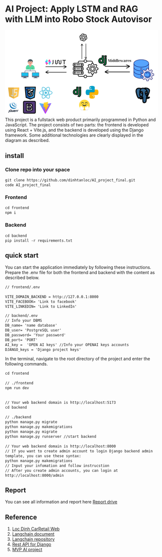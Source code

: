 # AI Project: Apply LSTM and RAG with LLM into Robo Stock Autovisor
![The project's web diagram and accompanying technologies.](project.png)
This project is a fullstack web product primarily programmed in Python and JavaScript. The project consists of two parts: the frontend is developed using React + Vite.js, and the backend is developed using the Django framework. Some additional technologies are clearly displayed in the diagram as described.
## install
### Clone repo into your space
```
git clone https://github.com/dinhtanloc/AI_project_final.git
code AI_project_final
```
### Frontend
```
cd frontend
npm i
```

### Backend
```
cd backend
pip install -r requirements.txt

```

## quick start
You can start the application immediately by following these instructions.
Prepare the .env file for both the frontend and backend with the content as described below.
```
// frontend/.env

VITE_DOMAIN_BACKEND = http://127.0.0.1:8000
VITE_FACEBOOK= 'Link to facebook'
VITE_LINKEDIN= 'Link to LinkedIn'

```

```
// backend/.env
// Info your DBMS
DB_name= 'name database'
DB_user= 'PostgreSQL user'
DB_password= 'Your password'
DB_port= 'PORT'
AI_key =  'OPEN AI keys' //Info your OPENAI keys accounts
DJANGO_keys = 'Django project keys'

```

In the terminal, navigate to the root directory of the project and enter the following commands.

```
cd frontend

// ./frontend
npm run dev


// Your web backend domain is http://localhost:5173
cd backend

// ./backend
python manage.py migrate
python manage.py makemigrations
python manage.py migrate
python manage.py runserver //start backend

// Your web backend domain is http://localhost:8000
// If you want to create admin account to login Django backend admin template, you can use these syntax:
python manage.py makemigrations
// Input your infomation and follow instrucstion
// After you create admin accounts, you can login at http://localhost:8000/admin
```

## Report
You can see all information and report here [Report drive](https://drive.google.com/drive/folders/1grdqHzFVNXND2bPqbYF-Ff7zN9umYv5q?usp=drive_link)

## Reference
1. [Loc Dinh CarRetail Web](https://github.com/dinhtanloc/hw_web_development/tree/main)
2. [Langchain document](https://www.langchain.com/)
3. [Langchain repository](https://github.com/langchain-ai/langchain)
4. [Rest API for Django](https://github.com/encode/django-rest-framework)
5. [MVP AI project](https://github.com/dinhtanloc/Stock-forecast-app-streamlit)